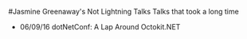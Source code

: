 #Jasmine Greenaway's Not Lightning Talks
Talks that took a long time

* 06/09/16 dotNetConf: A Lap Around Octokit.NET
